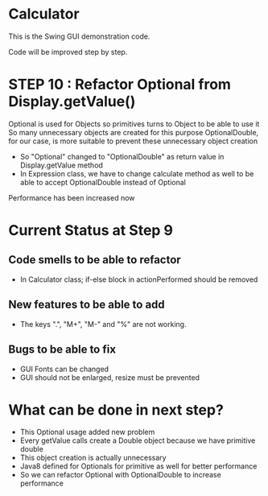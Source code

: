 # Calculator
 
This is the Swing GUI demonstration code.  

Code will be improved step by step. 

# STEP 10 : Refactor Optional from Display.getValue()  
 Optional<T> is used for Objects so primitives turns to Object to be able to use it
 So many unnecessary objects are created for this purpose
 OptionalDouble, for our case, is more suitable to prevent these unnecessary object creation
 - So "Optional<Double>" changed to "OptionalDouble" as return value in Display.getValue method
 - In Expression class, we have to change calculate method as well to be able to accept OptionalDouble instead of Optional<Double> 
 
 Performance has been increased now
 
 
# Current Status at Step 9  
## Code smells to be able to refactor
 - In Calculator class; if-else block in actionPerformed should be removed
 
## New features to be able to add
 - The keys ".", "M+", "M-" and "%" are not working. 

## Bugs to be able to fix
 - GUI Fonts can be changed
 - GUI should not be enlarged, resize must be prevented 
   
# What can be done in next step?
 - This Optional usage added new problem
 - Every getValue calls create a Double object because we have primitive double
 - This object creation is actually unnecessary 
 - Java8 defined for Optionals for primitive as well for better performance
 - So we can refactor Optional<Double> with OptionalDouble to increase performance